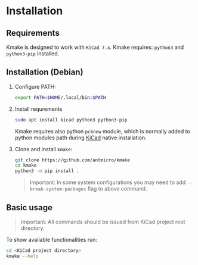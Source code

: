 # Installation

## Requirements

Kmake is designed to work with `KiCad 7.x`.
Kmake requires: `python3` and `python3-pip` installed.

## Installation (Debian)

1. Configure PATH:

    ```bash
    export PATH=$HOME/.local/bin:$PATH
    ```

2. Install requrements

    ```bash
    sudo apt install kicad python3 python3-pip
    ```

    Kmake requires also python `pcbnew` module, which is normally added to python
    modules path during [KiCad](https://www.kicad.org/) native installation.

3. Clone and install `kmake`:

    ```bash
    git clone https://github.com/antmicro/kmake
    cd kmake
    python3 -m pip install .
    ```

    > Important: In some system configurations you may need to add
    `--break-system-packages` flag to above command.

## Basic usage

> Important: All commands should be issued from KiCad project root directory.

To show available functionalities run:

```bash
cd <KiCad project directory>
kmake --help
```
